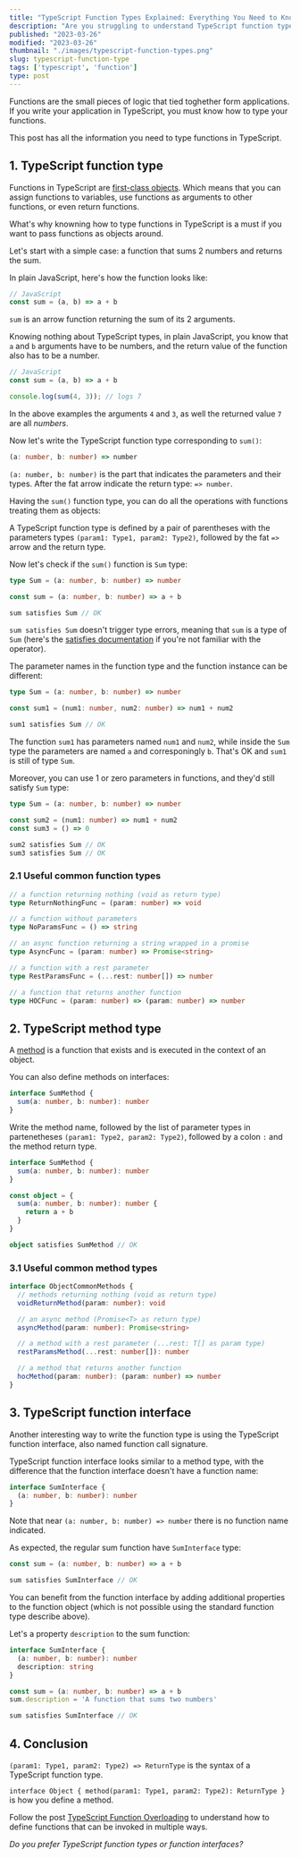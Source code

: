 ```yaml
---
title: "TypeScript Function Types Explained: Everything You Need to Know"
description: "Are you struggling to understand TypeScript function types? Look no further! This comprehensive guide covers everything you need to know."
published: "2023-03-26"
modified: "2023-03-26"
thumbnail: "./images/typescript-function-types.png"
slug: typescript-function-type
tags: ['typescript', 'function']
type: post
---
```


Functions are the small pieces of logic that tied toghether form applications. If you write your application in TypeScript, you must know how to type your functions.  

This post has all the information you need to type functions in TypeScript.

<TableOfContents maxLevel={1} />

## 1. TypeScript function type

Functions in TypeScript are [first-class objects](https://developer.mozilla.org/en-US/docs/Glossary/First-class_Function). Which means that you can assign functions to variables, use functions as arguments to other functions, or even return functions.  

What's why knowning how to type functions in TypeScript is a must if you want to pass functions as objects around.  

Let's start with a simple case: a function that sums 2 numbers and returns the sum.  

In plain JavaScript, here's how the function looks like:

```javascript
// JavaScript
const sum = (a, b) => a + b
```

`sum` is an arrow function returning the sum of its 2 arguments.  

Knowing nothing about TypeScript types, in plain JavaScript, you know that `a` and `b` arguments have to be numbers, and the return value of the function also has to be a number.  

```javascript
// JavaScript
const sum = (a, b) => a + b

console.log(sum(4, 3)); // logs 7
```

In the above examples the arguments `4` and `3`, as well the returned value `7` are all *numbers*.  

Now let's write the TypeScript function type corresponding to `sum()`:

```typescript
(a: number, b: number) => number
```

`(a: number, b: number)` is the part that indicates the parameters and their types. After the fat arrow indicate the return type: `=> number`.  

Having the `sum()` function type, you can do all the operations with functions treating them as objects:  

A TypeScript function type is defined by a pair of parentheses with the parameters types `(param1: Type1, param2: Type2)`, followed by the fat `=>` arrow and the return type.  

Now let's check if the `sum()` function is `Sum` type:

```typescript
type Sum = (a: number, b: number) => number

const sum = (a: number, b: number) => a + b

sum satisfies Sum // OK
```

`sum satisfies Sum` doesn't trigger type errors, meaning that `sum` is a type of `Sum` (here's the [satisfies documentation](https://www.typescriptlang.org/docs/handbook/release-notes/typescript-4-9.html#the-satisfies-operator) if you're not familiar with the operator).

The parameter names in the function type and the function instance can be different:

```typescript
type Sum = (a: number, b: number) => number

const sum1 = (num1: number, num2: number) => num1 + num2

sum1 satisfies Sum // OK
```

The function `sum1` has parameters named `num1` and `num2`, while inside the `Sum` type the parameters are named `a` and corresponingly `b`. That's OK and `sum1` is still of type `Sum`.  

Moreover, you can use 1 or zero parameters in functions, and they'd still satisfy `Sum` type:

```typescript 
type Sum = (a: number, b: number) => number

const sum2 = (num1: number) => num1 + num2
const sum3 = () => 0

sum2 satisfies Sum // OK
sum3 satisfies Sum // OK
```

### 2.1 Useful common function types

```typescript
// a function returning nothing (void as return type)
type ReturnNothingFunc = (param: number) => void

// a function without parameters
type NoParamsFunc = () => string

// an async function returning a string wrapped in a promise
type AsyncFunc = (param: number) => Promise<string>

// a function with a rest parameter
type RestParamsFunc = (...rest: number[]) => number

// a function that returns another function
type HOCFunc = (param: number) => (param: number) => number
```

## 2. TypeScript method type

A [method](/javascript-method/) is a function that exists and is executed in the context of an object. 

You can also define methods on interfaces: 

```typescript
interface SumMethod {
  sum(a: number, b: number): number
}
```

Write the method name, followed by the list of parameter types in partenetheses `(param1: Type2, param2: Type2)`, followed by a colon `:` and the method return type.  

```typescript
interface SumMethod {
  sum(a: number, b: number): number
}

const object = {
  sum(a: number, b: number): number {
    return a + b
  }
}

object satisfies SumMethod // OK
```

### 3.1 Useful common method types

```typescript
interface ObjectCommonMethods {
  // methods returning nothing (void as return type)
  voidReturnMethod(param: number): void

  // an async method (Promise<T> as return type)
  asyncMethod(param: number): Promise<string>

  // a method with a rest parameter (...rest: T[] as param type)
  restParamsMethod(...rest: number[]): number

  // a method that returns another function
  hocMethod(param: number): (param: number) => number
}
```

## 3. TypeScript function interface

Another interesting way to write the function type is using the TypeScript function interface, also named function call signature. 

TypeScript function interface looks similar to a method type, with the difference that the function interface doesn't have a function name:  

```typescript
interface SumInterface {
  (a: number, b: number): number
}
```

Note that near `(a: number, b: number) => number` there is no function name indicated.  

As expected, the regular sum function have `SumInterface` type:

```typescript
const sum = (a: number, b: number) => a + b

sum satisfies SumInterface // OK
```

You can benefit from the function interface by adding additional properties to the function object (which is not possible using the standard function type describe above).  

Let's a property `description` to the sum function:

```typescript
interface SumInterface {
  (a: number, b: number): number
  description: string
}

const sum = (a: number, b: number) => a + b
sum.description = 'A function that sums two numbers'

sum satisfies SumInterface // OK
```

## 4. Conclusion

`(param1: Type1, param2: Type2) => ReturnType` is the syntax of a TypeScript function type.  

`interface Object { method(param1: Type1, param2: Type2): ReturnType }` is how you define a method.  

Follow the post [TypeScript Function Overloading](/typescript-function-overloading/) to understand how to define functions that can be invoked in multiple ways.  

*Do you prefer TypeScript function types or function interfaces?*